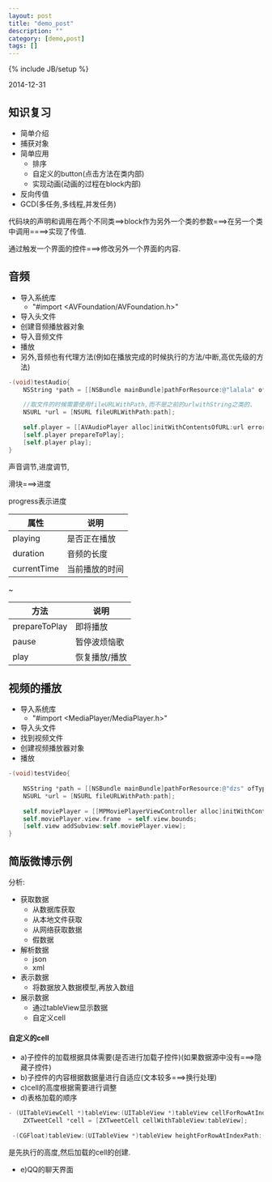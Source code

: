 ```yaml
---
layout: post
title: "demo_post"
description: ""
category: [demo,post]
tags: []
---
```

{% include JB/setup %}


2014-12-31

## 知识复习

- 简单介绍
- 捕获对象
- 简单应用	
	- 排序
	- 自定义的button(点击方法在类内部)
	- 实现动画(动画的过程在block内部)
- 反向传值
- GCD(多任务,多线程,并发任务)
	
代码块的声明和调用在两个不同类==>block作为另外一个类的参数===>在另一个类中调用====>实现了传值.

通过触发一个界面的控件===>修改另外一个界面的内容.

## 音频

-  导入系统库
	- "#import <AVFoundation/AVFoundation.h>"
-  导入头文件
-  创建音频播放器对象
-  导入音频文件
-  播放
-  另外,音频也有代理方法(例如在播放完成的时候执行的方法/中断,高优先级的方法)

```Objective-c
-(void)testAudio{
    NSString *path = [[NSBundle mainBundle]pathForResource:@"lalala" ofType:@"mp3"];
    
    //取文件的时候需要使用fileURLWithPath,而不是之前的urlwithString之类的.
    NSURL *url = [NSURL fileURLWithPath:path];
    
    self.player = [[AVAudioPlayer alloc]initWithContentsOfURL:url error:nil];
    [self.player prepareToPlay];
    [self.player play];
}
```

声音调节,进度调节,

滑块===>进度

progress表示进度

| 属性 | 说明 |
| ------------- | ------------ |
| playing  | 是否正在播放 |
|duration |音频的长度|
| currentTime  | 当前播放的时间 |

~

| 方法 | 说明 |
| ------------- | ------------ |
| prepareToPlay  | 即将播放 |
|pause|暂停波烦恼歌|
|play|恢复播放/播放|

## 视频的播放

- 导入系统库
	- "#import <MediaPlayer/MediaPlayer.h>"
- 导入头文件
- 找到视频文件
- 创建视频播放器对象
- 播放


```Objective-c
-(void)testVideo{
    
    NSString *path = [[NSBundle mainBundle]pathForResource:@"dzs" ofType:@"mp4"];
    NSURL *url = [NSURL fileURLWithPath:path];
    
    self.moviePlayer = [[MPMoviePlayerViewController alloc]initWithContentURL:url];
    self.moviePlayer.view.frame  = self.view.bounds;
    [self.view addSubview:self.moviePlayer.view];
}
```


## 简版微博示例

分析:

- 获取数据
	- 从数据库获取
	- 从本地文件获取
	- 从网络获取数据
	- 假数据
- 解析数据
	- json
	- xml
- 表示数据
	- 将数据放入数据模型,再放入数组
- 展示数据
  - 通过tableView显示数据
  - 自定义cell
  
  
#### 自定义的cell
  

- a)子控件的加载根据具体需要(是否进行加载子控件)(如果数据源中没有===>隐藏子控件)
- b)子控件的内容根据数据量进行自适应(文本较多===>换行处理)
- c)cell的高度根据需要进行调整
- d)表格加载的顺序

```Objective-c
- (UITableViewCell *)tableView:(UITableView *)tableView cellForRowAtIndexPath:(NSIndexPath *)indexPath{
    ZXTweetCell *cell = [ZXTweetCell cellWithTableView:tableView];
    
 -(CGFloat)tableView:(UITableView *)tableView heightForRowAtIndexPath:(NSIndexPath *)indexPath
```

是先执行的高度,然后加载的cell的创建.

- e)QQ的聊天界面



  

